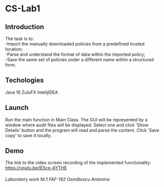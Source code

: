 # CS-Lab1
## Introduction
The task is to:<br>
-Import the manually downloaded policies from a predefined trusted location;<br>
-Parse and understand the format of data within the imported policy;<br>
-Save the same set of policies under a different name within a structured form.
## Techologies
Java 16 ZuluFX IntelijIDEA
## Launch
Run the main function in Main Class. The GUI will be represented by a window where audit files will be displayed. Select one and click 'Show Details' button and the program will read and parse the content. Click 'Save copy' to save it locally.
## Demo
The link to the video screen recording of the implemented functionality: https://youtu.be/lE5cp-AYTHE
###### Laboratory work Nr.1 FAF-192 Osmătescu Antonina
